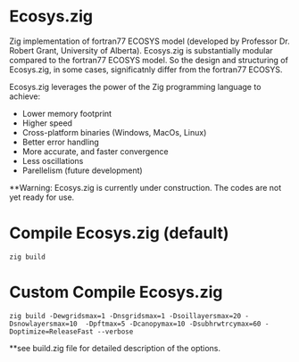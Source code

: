 # Ecosys.zig
Zig implementation of fortran77 ECOSYS model (developed by Professor Dr. Robert Grant, University of Alberta). Ecosys.zig is substantially modular compared to the fortran77 ECOSYS model. So the design and structuring of Ecosys.zig, in some cases, significatnly differ from the fortran77 ECOSYS.

Ecosys.zig leverages the power of the Zig programming language to achieve:
- Lower memory footprint
- Higher speed
- Cross-platform binaries (Windows, MacOs, Linux)
- Better error handling
- More accurate, and faster convergence
- Less oscillations
- Parellelism (future development)

**Warning: Ecosys.zig is currently under construction. The codes are not yet ready for use.

# Compile Ecosys.zig (default)
`zig build`

# Custom Compile Ecosys.zig
`zig build -Dewgridsmax=1 -Dnsgridsmax=1 -Dsoillayersmax=20 -Dsnowlayersmax=10  -Dpftmax=5 -Dcanopymax=10 -Dsubhrwtrcymax=60 -Doptimize=ReleaseFast --verbose`

**see build.zig file for detailed description of the options.
